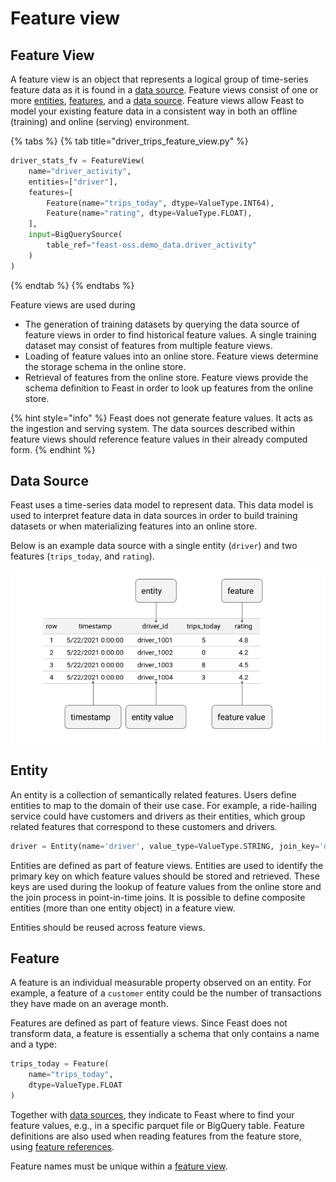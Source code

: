 # Feature view

## Feature View

A feature view is an object that represents a logical group of time-series feature data as it is found in a [data source](feature-view.md#data-source). Feature views consist of one or more [entities](feature-view.md#entity), [features](feature-view.md#feature), and a [data source](feature-view.md#data-source). Feature views allow Feast to model your existing feature data in a consistent way in both an offline \(training\) and online \(serving\) environment.

{% tabs %}
{% tab title="driver\_trips\_feature\_view.py" %}
```python
driver_stats_fv = FeatureView(
    name="driver_activity",
    entities=["driver"],
    features=[
        Feature(name="trips_today", dtype=ValueType.INT64),
        Feature(name="rating", dtype=ValueType.FLOAT),
    ],
    input=BigQuerySource(
        table_ref="feast-oss.demo_data.driver_activity"
    )
)
```
{% endtab %}
{% endtabs %}

Feature views are used during

* The generation of training datasets by querying the data source of feature views in order to find historical feature values. A single training dataset may consist of features from multiple feature views.
* Loading of feature values into an online store. Feature views determine the storage schema in the online store.
* Retrieval of features from the online store. Feature views provide the schema definition to Feast in order to look up features from the online store.

{% hint style="info" %}
Feast does not generate feature values. It acts as the ingestion and serving system. The data sources described within feature views should reference feature values in their already computed form.
{% endhint %}

## Data Source

Feast uses a time-series data model to represent data. This data model is used to interpret feature data in data sources in order to build training datasets or when materializing features into an online store.

Below is an example data source with a single entity \(`driver`\) and two features \(`trips_today`, and `rating`\).

![Ride-hailing data source](../.gitbook/assets/image%20%2816%29.png)

## Entity

An entity is a collection of semantically related features. Users define entities to map to the domain of their use case. For example, a ride-hailing service could have customers and drivers as their entities, which group related features that correspond to these customers and drivers.

```python
driver = Entity(name='driver', value_type=ValueType.STRING, join_key='driver_id')
```

Entities are defined as part of feature views. Entities are used to identify the primary key on which feature values should be stored and retrieved. These keys are used during the lookup of feature values from the online store and the join process in point-in-time joins. It is possible to define composite entities \(more than one entity object\) in a feature view.

Entities should be reused across feature views.

## Feature

A feature is an individual measurable property observed on an entity. For example, a feature of a `customer` entity could be the number of transactions they have made on an average month.

Features are defined as part of feature views. Since Feast does not transform data, a feature is essentially a schema that only contains a name and a type:

```python
trips_today = Feature(
    name="trips_today",
    dtype=ValueType.FLOAT
)
```

Together with [data sources](data-model-and-concepts.md#data-source), they indicate to Feast where to find your feature values, e.g., in a specific parquet file or BigQuery table. Feature definitions are also used when reading features from the feature store, using [feature references](data-model-and-concepts.md#feature-references).

Feature names must be unique within a [feature view](data-model-and-concepts.md#feature-view).

